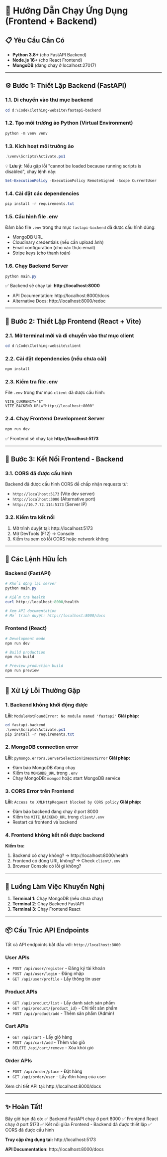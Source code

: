 # 🚀 Hướng Dẫn Chạy Ứng Dụng (Frontend + Backend)

## 📋 Yêu Cầu Cần Có

- **Python 3.8+** (cho FastAPI Backend)
- **Node.js 16+** (cho React Frontend)
- **MongoDB** (đang chạy ở localhost:27017)

---

## ⚙️ Bước 1: Thiết Lập Backend (FastAPI)

### 1.1. Di chuyển vào thư mục backend
```powershell
cd d:\Code\Clothing-website\fastapi-backend
```

### 1.2. Tạo môi trường ảo Python (Virtual Environment)
```powershell
python -m venv venv
```

### 1.3. Kích hoạt môi trường ảo
```powershell
.\venv\Scripts\Activate.ps1
```

💡 **Lưu ý**: Nếu gặp lỗi "cannot be loaded because running scripts is disabled", chạy lệnh này:
```powershell
Set-ExecutionPolicy -ExecutionPolicy RemoteSigned -Scope CurrentUser
```

### 1.4. Cài đặt các dependencies
```powershell
pip install -r requirements.txt
```

### 1.5. Cấu hình file .env
Đảm bảo file `.env` trong thư mục `fastapi-backend` đã được cấu hình đúng:
- MongoDB URL
- Cloudinary credentials (nếu cần upload ảnh)
- Email configuration (cho xác thực email)
- Stripe keys (cho thanh toán)

### 1.6. Chạy Backend Server
```powershell
python main.py
```

✅ Backend sẽ chạy tại: **http://localhost:8000**
- API Documentation: http://localhost:8000/docs
- Alternative Docs: http://localhost:8000/redoc

---

## 🎨 Bước 2: Thiết Lập Frontend (React + Vite)

### 2.1. Mở terminal mới và di chuyển vào thư mục client
```powershell
cd d:\Code\Clothing-website\client
```

### 2.2. Cài đặt dependencies (nếu chưa cài)
```powershell
npm install
```

### 2.3. Kiểm tra file .env
File `.env` trong thư mục `client` đã được cấu hình:
```
VITE_CURRENCY="$"
VITE_BACKEND_URL="http://localhost:8000"
```

### 2.4. Chạy Frontend Development Server
```powershell
npm run dev
```

✅ Frontend sẽ chạy tại: **http://localhost:5173**

---

## 🔗 Bước 3: Kết Nối Frontend - Backend

### 3.1. CORS đã được cấu hình
Backend đã được cấu hình CORS để chấp nhận requests từ:
- `http://localhost:5173` (Vite dev server)
- `http://localhost:3000` (Alternative port)
- `http://10.7.72.114:5173` (Server IP)

### 3.2. Kiểm tra kết nối
1. Mở trình duyệt tại: http://localhost:5173
2. Mở DevTools (F12) → Console
3. Kiểm tra xem có lỗi CORS hoặc network không

---

## 📝 Các Lệnh Hữu Ích

### Backend (FastAPI)
```powershell
# Khởi động lại server
python main.py

# Kiểm tra health
curl http://localhost:8000/health

# Xem API documentation
# Mở trình duyệt: http://localhost:8000/docs
```

### Frontend (React)
```powershell
# Development mode
npm run dev

# Build production
npm run build

# Preview production build
npm run preview
```

---

## 🐛 Xử Lý Lỗi Thường Gặp

### 1. Backend không khởi động được
**Lỗi:** `ModuleNotFoundError: No module named 'fastapi'`
**Giải pháp:**
```powershell
cd fastapi-backend
.\venv\Scripts\Activate.ps1
pip install -r requirements.txt
```

### 2. MongoDB connection error
**Lỗi:** `pymongo.errors.ServerSelectionTimeoutError`
**Giải pháp:**
- Đảm bảo MongoDB đang chạy
- Kiểm tra `MONGODB_URL` trong `.env`
- Chạy MongoDB: `mongod` hoặc start MongoDB service

### 3. CORS Error trên Frontend
**Lỗi:** `Access to XMLHttpRequest blocked by CORS policy`
**Giải pháp:**
- Đảm bảo backend đang chạy ở port 8000
- Kiểm tra `VITE_BACKEND_URL` trong `client/.env`
- Restart cả frontend và backend

### 4. Frontend không kết nối được backend
**Kiểm tra:**
1. Backend có chạy không? → http://localhost:8000/health
2. Frontend có đúng URL không? → Check `client/.env`
3. Browser Console có lỗi gì không?

---

## 🎯 Luồng Làm Việc Khuyến Nghị

1. **Terminal 1**: Chạy MongoDB (nếu chưa chạy)
2. **Terminal 2**: Chạy Backend FastAPI
3. **Terminal 3**: Chạy Frontend React

---

## 📦 Cấu Trúc API Endpoints

Tất cả API endpoints bắt đầu với: `http://localhost:8000`

### User APIs
- `POST /api/user/register` - Đăng ký tài khoản
- `POST /api/user/login` - Đăng nhập
- `GET /api/user/profile` - Lấy thông tin user

### Product APIs
- `GET /api/product/list` - Lấy danh sách sản phẩm
- `GET /api/product/{product_id}` - Chi tiết sản phẩm
- `POST /api/product/add` - Thêm sản phẩm (Admin)

### Cart APIs
- `GET /api/cart` - Lấy giỏ hàng
- `POST /api/cart/add` - Thêm vào giỏ
- `DELETE /api/cart/remove` - Xóa khỏi giỏ

### Order APIs
- `POST /api/order/place` - Đặt hàng
- `GET /api/order/user` - Lấy đơn hàng của user

Xem chi tiết API tại: http://localhost:8000/docs

---

## ✨ Hoàn Tất!

Bây giờ bạn đã có:
✅ Backend FastAPI chạy ở port 8000
✅ Frontend React chạy ở port 5173
✅ Kết nối giữa Frontend - Backend đã được thiết lập
✅ CORS đã được cấu hình

**Truy cập ứng dụng tại:** http://localhost:5173

**API Documentation:** http://localhost:8000/docs
